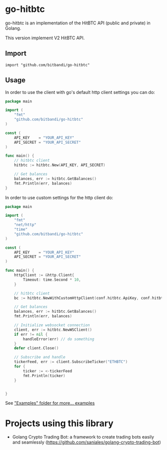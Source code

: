 go-hitbtc
==========

go-hitbtc is an implementation of the HitBTC API (public and private) in Golang.

This version implement V2 HitBTC API.

## Import
	import "github.com/bitbandi/go-hitbtc"
	
## Usage

In order to use the client with go's default http client settings you can do:

~~~ go
package main

import (
	"fmt"
	"github.com/bitbandi/go-hitbtc"
)

const (
	API_KEY    = "YOUR_API_KEY"
	API_SECRET = "YOUR_API_SECRET"
)

func main() {
	// hitbtc client
	hitbtc := hitbtc.New(API_KEY, API_SECRET)

	// Get balances
	balances, err := hitbtc.GetBalances()
	fmt.Println(err, balances)
}
~~~

In order to use custom settings for the http client do:

~~~ go
package main

import (
	"fmt"
	"net/http"
	"time"
	"github.com/bitbandi/go-hitbtc"
)

const (
	API_KEY    = "YOUR_API_KEY"
	API_SECRET = "YOUR_API_SECRET"
)

func main() {
	httpClient := &http.Client{
		Timeout: time.Second * 10,
	}

	// hitbtc client
	bc := hitbtc.NewWithCustomHttpClient(conf.hitbtc.ApiKey, conf.hitbtc.ApiSecret, httpClient)

	// Get balances
	balances, err := hitbtc.GetBalances()
	fmt.Println(err, balances)

	// Initialize websocket connection
	client, err := hitbtc.NewWSClient()
	if err != nil {
		handleError(err) // do something
	}
	defer client.Close()

	// Subscribe and handle
	tickerFeed, err := client.SubscribeTicker("ETHBTC")
	for {
		ticker := <-tickerFeed
		fmt.Println(ticker)
	}


}
~~~

See ["Examples" folder for more... examples](https://github.com/bitbandi/go-hitbtc/blob/master/examples/hitbtc.go)

# Projects using this library

- Golang Crypto Trading Bot: a framework to create trading bots easily and seamlessly (https://github.com/saniales/golang-crypto-trading-bot)
